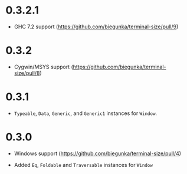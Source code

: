 0.3.2.1
=======

  * GHC 7.2 support (https://github.com/biegunka/terminal-size/pull/9)

0.3.2
=====

  * Cygwin/MSYS support (https://github.com/biegunka/terminal-size/pull/8)

0.3.1
=====

  * `Typeable`, `Data`, `Generic`, and `Generic1` instances for `Window`.

0.3.0
=====

  * Windows support (https://github.com/biegunka/terminal-size/pull/4)

  * Added `Eq`, `Foldable` and `Traversable` instances for `Window`
